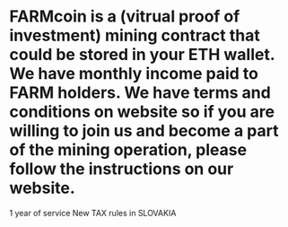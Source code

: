 # FARMcoin is a (vitrual proof of  investment) mining contract that could be stored in your ETH wallet. We have monthly income paid to FARM holders. We have terms and conditions on website so if you are willing to join us and become a part of the mining operation, please follow the instructions on our website.
1 year of service
New TAX rules in SLOVAKIA
